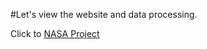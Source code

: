 #Let's view the website and data processing.

Click to [NASA Project](https://nasa-api-frontend-d41r.onrender.com/)
